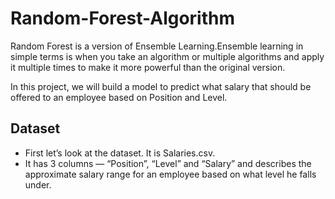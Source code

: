 # Random-Forest-Algorithm

Random Forest is a version of Ensemble Learning.Ensemble learning in simple terms is when you take an algorithm or multiple algorithms and apply it multiple times to make it more powerful than the original version.

In this project, we will build a model to predict what salary that should be offered to an employee based on Position and Level.

## Dataset

- First let’s look at the dataset. It is Salaries.csv.
- It has 3 columns — “Position”, “Level” and “Salary” and describes the approximate salary range for an employee based on what level he falls under.

